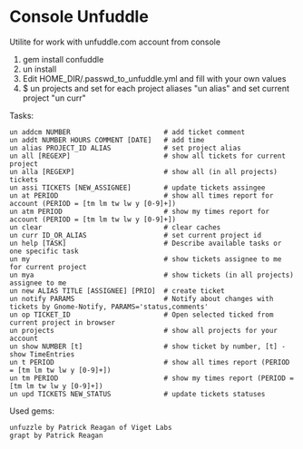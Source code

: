 Console Unfuddle
================

Utilite for work with unfuddle.com account from console

1. gem install confuddle
2. un install
3. Edit HOME_DIR/.passwd_to_unfuddle.yml and fill with your own values
4. $ un projects
and set for each project aliases "un alias"
and set current project "un curr"

Tasks:

    un addcm NUMBER                       # add ticket comment
    un addt NUMBER HOURS COMMENT [DATE]   # add time
    un alias PROJECT_ID ALIAS             # set project alias
    un all [REGEXP]                       # show all tickets for current project
    un alla [REGEXP]                      # show all (in all projects) tickets
    un assi TICKETS [NEW_ASSIGNEE]        # update tickets assingee
    un at PERIOD                          # show all times report for account (PERIOD = [tm lm tw lw y [0-9]+])
    un atm PERIOD                         # show my times report for account (PERIOD = [tm lm tw lw y [0-9]+])
    un clear                              # clear caches
    un curr ID_OR_ALIAS                   # set current project id
    un help [TASK]                        # Describe available tasks or one specific task
    un my                                 # show tickets assignee to me for current project
    un mya                                # show tickets (in all projects) assignee to me
    un new ALIAS TITLE [ASSIGNEE] [PRIO]  # create ticket
    un notify PARAMS                      # Notify about changes with tickets by Gnome-Notify, PARAMS='status,comments'
    un op TICKET_ID                       # Open selected ticked from current project in browser
    un projects                           # show all projects for your account
    un show NUMBER [t]                    # show ticket by number, [t] - show TimeEntries
    un t PERIOD                           # show all times report (PERIOD = [tm lm tw lw y [0-9]+])
    un tm PERIOD                          # show my times report (PERIOD = [tm lm tw lw y [0-9]+])
    un upd TICKETS NEW_STATUS             # update tickets statuses

Used gems:

    unfuzzle by Patrick Reagan of Viget Labs
    grapt by Patrick Reagan

